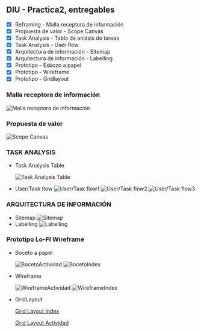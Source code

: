 ## DIU - Practica2, entregables

- [x] Reframing - Malla receptora de información
- [x] Propuesta de valor - Scope Canvas
- [x] Task Analysis - Tabla de anlásis de tareas
- [x] Task Analysis - User flow
- [x] Arquitectura de información - Sitemap
- [x] Arquitectura de información - Labelling
- [x] Prototipo - Esbozo a papel
- [x] Prototipo - Wireframe
- [x] Prototipo - Gridlayout

### Malla receptora de información
![Malla receptora de información](Malla-Receptora-Información.png)


### Propuesta de valor
![Scope Canvas](ScopeCanvas.png)


### TASK ANALYSIS

* Task Analysis Table
  
  ![Task Analysis Table](TaskAnalisisTable.png)

* User/Task flow
  ![User/Task flow1](UserFlow/Actividad1.png)
  ![User/Task flow2](UserFlow/Actividad2.png)
  ![User/Task flow3](UserFlow/Actividad3.png)


### ARQUITECTURA DE INFORMACIÓN

* Sitemap
  ![Sitemap](SiteMap.png)
* Labelling 
  ![Labelling](Labelling.png)

### Prototipo Lo-FI Wireframe 
* Boceto a papel
  
   ![BocetoActividad](Bocetos/BocetosRevisados/ActividadBocetoRevisado.png)
   ![BocetoIndex](Bocetos/BocetosRevisados/IndexBocetoRevisado.png)

* Wireframe
  
  ![WireframeActividad](Wireframes/WireframeActividad.png)
  ![WireframeIndex](Wireframes/WireframeIndex.png)

* GridLayout
  
  [Grid Layout Index](https://github.com/Yak-madrugador/DIU1.Yak-Madrugador/blob/master/P2/GridLayout/GridLayoutIndex.pdf)
  
  [Grid Layout Actividad](https://github.com/Yak-madrugador/DIU1.Yak-Madrugador/blob/master/P2/GridLayout/GridLayoutActividad.pdf)
